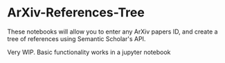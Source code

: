 # ArXiv-References-Tree

These notebooks will allow you to enter any ArXiv papers ID, and create a tree of references using Semantic Scholar's API.

Very WIP. Basic functionality works in a jupyter notebook
